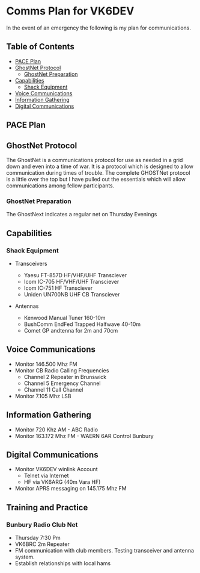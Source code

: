 # Comms Plan for VK6DEV <!-- omit from toc -->

In the event of an emergency the following is my plan for communications.

## Table of Contents <!-- omit from toc -->

- [PACE Plan](#pace-plan)
- [GhostNet Protocol](#ghostnet-protocol)
  - [GhostNet Preparation](#ghostnet-preparation)
- [Capabilities](#capabilities)
  - [Shack Equipment](#shack-equipment)
- [Voice Communications](#voice-communications)
- [Information Gathering](#information-gathering)
- [Digital Communications](#digital-communications)

## PACE Plan

## GhostNet Protocol

The GhostNet is a communications protocol for use as needed in a grid down and
even into a time of war. It is a protocol which is designed to allow communication
during times of trouble. The complete GHOSTNet protocol is a little over the top
but I have pulled out the essentials which will allow communications among fellow
participants.

### GhostNet Preparation

The GhostNext indicates a regular net on Thursday Evenings

## Capabilities

### Shack Equipment

- Transceivers
  - Yaesu FT-857D HF/VHF/UHF Transciever
  - Icom IC-705 HF/VHF/UHF Transciever
  - Icom IC-751 HF Transciever
  - Uniden UN700NB UHF CB Transciever

- Antennas
  - Kenwood Manual Tuner 160-10m
  - BushComm EndFed Trapped Halfwave 40-10m
  - Comet GP andtenna for 2m and 70cm

## Voice Communications

- Monitor 146.500 Mhz FM
- Monitor CB Radio Calling Frequencies
  - Channel 2 Repeater in Brunswick
  - Channel 5 Emergency Channel
  - Channel 11 Call Channel
- Monitor 7.105 Mhz LSB

## Information Gathering

- Monitor 720 Khz AM - ABC Radio
- Monitor 163.172 Mhz FM - WAERN 6AR Control Bunbury

## Digital Communications

- Monitor VK6DEV winlink Account
  - Telnet via Internet
  - HF via VK6ARG (40m Vara HF)
- Monitor APRS messaging on 145.175 Mhz FM

## Training and Practice 

### Bunbury Radio Club Net

- Thursday 7:30 Pm
- VK6BRC 2m Repeater
- FM communication with club members. Testing transceiver and antenna system. 
- Establish relationships with local hams 

 

